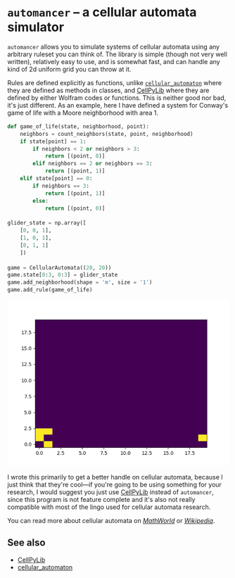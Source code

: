 # `automancer` – a cellular automata simulator
`automancer` allows you to simulate systems of cellular automata using any
arbitrary ruleset you can think of. The library is simple (though not 
very well written), relatively easy to use, and is somewhat fast, and can handle
any kind of 2d uniform grid you can throw at it.

Rules are defined explicitly as functions, unlike [`cellular_automaton`][ca]
where they are defined as methods in classes, and [CellPyLib][cpl] where they
are defined by either Wolfram codes or functions. This is neither good nor bad,
it's just different. As an example, here I have defined a system for Conway's
game of life with a Moore neighborhood with area 1.
```python
def game_of_life(state, neighborhood, point):
    neighbors = count_neighbors(state, point, neighborhood)
    if state[point] == 1:
        if neighbors < 2 or neighbors > 3:
            return [(point, 0)]
        elif neighbors == 2 or neighbors == 3:
            return [(point, 1)]
    elif state[point] == 0:
        if neighbors == 3:
            return [(point, 1)]
        else:
            return [(point, 0)]

glider_state = np.array([
    [0, 0, 1],
    [1, 0, 1],
    [0, 1, 1]
    ])

game = CellularAutomata((20, 20))
game.state[0:3, 0:3] = glider_state
game.add_neighborhood(shape = 'm', size = '1')
game.add_rule(game_of_life)
```

![A glider moving around in Conway's game of life](img/game_of_life_glider.gif)

I wrote this primarily to get a better handle on cellular automata, because I
just think that they're cool—if you're going to be using something for your
research, I would suggest you just use [CellPyLib][cpl] instead of `automancer`,
since this program is not feature complete and it's also not really compatible
with most of the lingo used for cellular automata research.

You can read more about cellular automata on [*MathWorld*][mw] or
[*Wikipedia*][wiki].


[mw]: https://mathworld.wolfram.com/CellularAutomaton.html

[wiki]: https://en.wikipedia.org/wiki/Cellular_automaton

## See also
+ [CellPyLib][cpl]
+ [cellular_automaton][ca]

[cpl]: https://en.wikipedia.org/wiki/Cellular_automaton
[ca]:  https://en.wikipedia.org/wiki/Cellular_automaton
